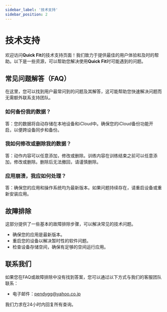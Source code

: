 ```yaml
---
sidebar_label: '技术支持'
sidebar_position: 2
---
```


# 技术支持

欢迎访问**Quick Fit**的技术支持页面！我们致力于提供最佳的用户体验和及时的帮助。以下是一些资源，可以帮助您解决使用**Quick Fit**时可能遇到的问题。

## 常见问题解答（FAQ）

在这里，您可以找到用户最常问到的问题及其解答，这可能帮助您快速解决问题而无需额外联系支持团队。

### 如何备份我的数据？
答：您的数据将自动存储在本地设备和iCloud中。确保您的iCloud备份功能开启，以便跨设备同步和备份。

### 我如何修改或删除我的数据？
答：动作内容可以任意添加，修改或删除。训练内容在训练结束之前可以任意添加，修改或删除。删除后无法撤回，请谨慎删除。

### 应用崩溃，我应如何处理？
答：确保您的应用和操作系统均为最新版本。如果问题持续存在，请重启设备或重新安装应用。

## 故障排除

这部分提供了一些基本的故障排除步骤，可以解决常见的技术问题。

- 确保您的应用是最新版本。
- 重启您的设备以解决暂时性的软件问题。
- 检查设备存储空间，确保有足够的空间运行应用。

## 联系我们

如果您在FAQ或故障排除中没有找到答案，您可以通过以下方式与我们的客服团队联系：

- 电子邮件：pendygg@yahoo.co.jp

我们力求在24小时内回复所有查询。